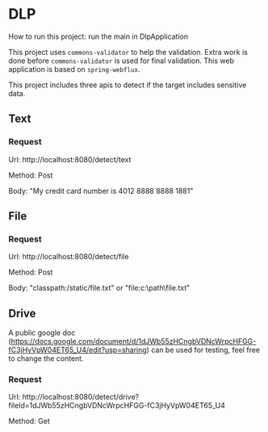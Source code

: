 # DLP
How to run this project: run the main in DlpApplication

This project uses `commons-validator` to help the validation. Extra work is done before `commons-validator` is used for final validation.
This web application is based on `spring-webflux`.

This project includes three apis to detect if the target includes sensitive data.


## Text

### Request
Url: http://localhost:8080/detect/text

Method: Post

Body: "My credit card number is 4012 8888 8888 1881"



## File

### Request
Url: http://localhost:8080/detect/file

Method: Post

Body: "classpath:/static/file.txt" or "file:c:\path\file.txt"



## Drive
A public google doc (https://docs.google.com/document/d/1dJWb55zHCngbVDNcWrpcHFGG-fC3jHyVpW04ET65_U4/edit?usp=sharing) can be used for testing, feel free to change the content.

### Request
Url: http://localhost:8080/detect/drive?fileId=1dJWb55zHCngbVDNcWrpcHFGG-fC3jHyVpW04ET65_U4

Method: Get



